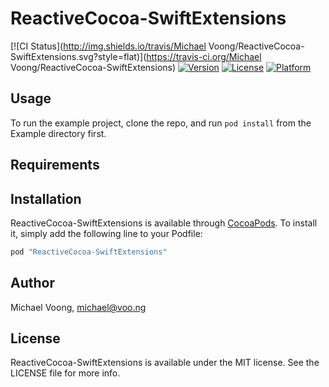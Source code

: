 # ReactiveCocoa-SwiftExtensions

[![CI Status](http://img.shields.io/travis/Michael Voong/ReactiveCocoa-SwiftExtensions.svg?style=flat)](https://travis-ci.org/Michael Voong/ReactiveCocoa-SwiftExtensions)
[![Version](https://img.shields.io/cocoapods/v/ReactiveCocoa-SwiftExtensions.svg?style=flat)](http://cocoapods.org/pods/ReactiveCocoa-SwiftExtensions)
[![License](https://img.shields.io/cocoapods/l/ReactiveCocoa-SwiftExtensions.svg?style=flat)](http://cocoapods.org/pods/ReactiveCocoa-SwiftExtensions)
[![Platform](https://img.shields.io/cocoapods/p/ReactiveCocoa-SwiftExtensions.svg?style=flat)](http://cocoapods.org/pods/ReactiveCocoa-SwiftExtensions)

## Usage

To run the example project, clone the repo, and run `pod install` from the Example directory first.

## Requirements

## Installation

ReactiveCocoa-SwiftExtensions is available through [CocoaPods](http://cocoapods.org). To install
it, simply add the following line to your Podfile:

```ruby
pod "ReactiveCocoa-SwiftExtensions"
```

## Author

Michael Voong, michael@voo.ng

## License

ReactiveCocoa-SwiftExtensions is available under the MIT license. See the LICENSE file for more info.
